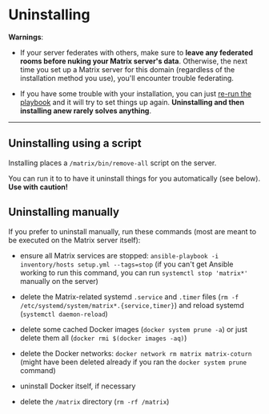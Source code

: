 # Uninstalling

**Warnings**:

- If your server federates with others, make sure to **leave any federated rooms before nuking your Matrix server's data**. Otherwise, the next time you set up a Matrix server for this domain (regardless of the installation method you use), you'll encounter trouble federating.

- If you have some trouble with your installation, you can just [re-run the playbook](installing.md) and it will try to set things up again. **Uninstalling and then installing anew rarely solves anything**.


-----------------


## Uninstalling using a script

Installing places a `/matrix/bin/remove-all` script on the server.

You can run it to to have it uninstall things for you automatically (see below). **Use with caution!**


## Uninstalling manually

If you prefer to uninstall manually, run these commands (most are meant to be executed on the Matrix server itself):

- ensure all Matrix services are stopped: `ansible-playbook -i inventory/hosts setup.yml --tags=stop` (if you can't get Ansible working to run this command, you can run `systemctl stop 'matrix*'` manually on the server)

- delete the Matrix-related systemd `.service` and `.timer` files (`rm -f /etc/systemd/system/matrix*.{service,timer}`) and reload systemd (`systemctl daemon-reload`)

- delete some cached Docker images (`docker system prune -a`) or just delete them all (`docker rmi $(docker images -aq)`)

- delete the Docker networks: `docker network rm matrix matrix-coturn` (might have been deleted already if you ran the `docker system prune` command)

- uninstall Docker itself, if necessary

- delete the `/matrix` directory (`rm -rf /matrix`)


